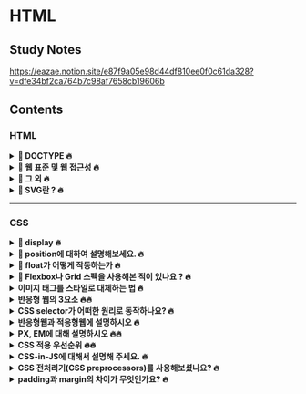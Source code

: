 # HTML

## Study Notes

https://eazae.notion.site/e87f9a05e98d44df810ee0f0c61da328?v=dfe34bf2ca764b7c98af7658cb19606b

## <b>Contents</b>

### **HTML**

<details> 
<summary><b>🍄 DOCTYPE 🔥</b></summary>

- DOCTYPE에 대하여 설명하시오
- meta 태그에 대해서 알고 있나요?
- meta 태그의 요소에 대해서 아는대로 말해보세요

</details>
<details> 
<summary><b>🍄 웹 표준 및 웹 접근성 🔥</b></summary>

- 웹 표준이란?
- HTML5에서 추가된 내용이 있나요?
- 웹 접근성이란?
- 웹 접근성에 맞는 마크업 예시 몇가지 말해보시오
- 시멘틱 태그란 무엇인가 왜 사용하는가
- 텍스트 관련 태그
- SEO란 무엇인가?
- Button 태그의 Default type은 무엇인가?
- Section 태그와 article 태그의 차이점

</details>
<details> 
<summary><b>🍄 그 외 🔥</b></summary>

- 이미지 크기가 클 경우 렌더링 속도가 느려질텐데 이를 개선하기 위한 방법
- UI란 무엇인지 설명하시오
- UI와 UX의 차이점

</details>
<details> 
<summary><b>🍄 SVG란 ? 🔥</b></summary>

- SVG 장점과 단점
- SVG 내부 도형에 대해 아는게 있나요?

</details>
<hr/>

### **CSS**

<details> 
<summary><b>🍄 display 🔥</b></summary>

- block
- inline
- inline-block
- none

</details>
<details> 
<summary><b>🍄 position에 대하여 설명해보세요. 🔥</b></summary>

- static
- relative
- fixed
- absolute

</details>
<details> 
<summary><b>🍄 float가 어떻게 작동하는가 🔥</b></summary>

</details>
<details> 
<summary><b>🍄 Flexbox나 Grid 스펙을 사용해본 적이 있나요 ? 🔥</b></summary>

- flex 를 사용하는 이유가 무엇인가요?
- Grid를 사용하는 이유가 무엇인가요?

</details>
<details> 
<summary><b>이미지 태그를 스타일로 대체하는 법 🔥</b></summary>

</details>
<details> 
<summary><b>반응형 웹의 3요소 🔥🔥</b></summary>

</details>
<details> 
<summary><b>CSS selector가 어떠한 원리로 동작하나요? 🔥</b></summary>

</details>
<details> 
<summary><b>반응형웹과 적응형웹에 설명하시오 🔥</b></summary>

- 반응형 웹이란? 🔥
- 적응형 웹이란?

</details>
<details> 
<summary><b>PX, EM에 대해 설명하시오 🔥🔥</b></summary>

- 절대단위
- 상대단위
- px
- em
- ex
- %
- pt

</details>
<details> 
<summary><b>CSS 적용 우선순위 🔥🔥</b></summary>

</details>
<details> 
<summary><b>CSS-in-JS에 대해서 설명해 주세요. 🔥</b></summary>

</details>
<details> 
<summary><b>CSS 전처리기(CSS preprocessors)를 사용해보셨나요? 🔥</b></summary>

- 사용해봤다면 장점과 단점

</details>
<details> 
<summary><b>padding과 margin의 차이가 무엇인가요? 🔥</b></summary>

- padding에 대하여
- margin에 대하여

</details>
